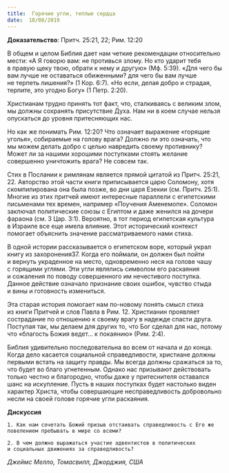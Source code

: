 ```yaml
---
title:  Горячие угли, теплые сердца
date:  18/08/2019
---
```


**Доказательство**: Притч. 25:21, 22; Рим. 12:20

В общем и целом Библия дает нам четкие рекомендации относительно мести: «А Я говорю вам: не противься злому. Но кто ударит тебя в правую щеку твою, обрати к нему и другую» (Мф. 5:39). «Для чего бы вам лучше не оставаться обиженными? для чего бы вам лучше не терпеть лишения?» (1 Кор. 6:7). «Но если, делая добро и страдая, терпите, это угодно Богу» (1 Петр. 2:20).

Христианам трудно принять тот факт, что, сталкиваясь с великим злом, мы должны сохранять присутствие Духа. Нам ни в коем случае нельзя опускаться до уровня притесняющих нас.

Но как же понимать Рим. 12:20? Что означает выражение «горящие уголья», собираемые на голову врага? Должно ли это означать, что мы можем делать добро с целью навредить своему противнику? Может ли за нашими хорошими поступками стоять желание совершенно уничтожить врага? Не совсем так.

Стих в Послании к римлянам является прямой цитатой из Притч. 25:21, 22. Авторство этой части книги приписывается царю Соломону, хотя скомпилирована она была позже, во дни царя Езекии (см. Притч. 25:1). Многие из этих притчей имеют интересные параллели с египетскими письменами тех времен, например «Поучения Аменемопе». Соломон заключал политические союзы с Египтом и даже женился на дочери фараона (см. 3 Цар. 3:1). Вероятно, в тот период египетская культура в Израиле все еще имела влияние. Этот исторический контекст помогает объяснить значение рассматриваемого нами стиха.

В одной истории рассказывается о египетском воре, который украл книгу из захоронения37. Когда его поймали, он должен был пойти и вернуть украденное на место, одновременно неся на голове чашу с горящими углями. Эти угли являлись символом его раскаяния и сожаления по поводу совершенного им нечестивого поступка. Данное действие означало признание своих ошибок, чувство стыда и вины и готовность измениться.

Эта старая история помогает нам по-новому понять смысл стиха из книги Притчей и слов Павла в Рим. 12. Христианин проявляет сострадание по отношению к своему врагу в надежде спасти друга. Поступая так, мы делаем для других то, что Бог сделал для нас, потому что «благость Божия ведет… к покаянию» (Рим. 2:4).

Библия удивительно последовательна во всем от начала и до конца. Когда дело касается социальной справедливости, христиане должны первыми встать на защиту правды. Мы всегда должны сражаться за то, что будет во благо угнетенным. Однако нас призывают действовать только честно и благородно, чтобы даже у притеснителя оставался шанс на искупление. Пусть в наших поступках будет настолько виден характер Христа, чтобы совершающие несправедливость добровольно несли на своей голове горячие угли раскаяния.

**Дискуссия**

`1.	Как нам сочетать Божий призыв отстаивать справедливость с Его же повелением пребывать в мире со всеми?`

`2.	В чем должно выражаться участие адвентистов в политических и социальных движениях за справедливость?`

_Джеймс Мелло, Томасвилл, Джорджия, США_